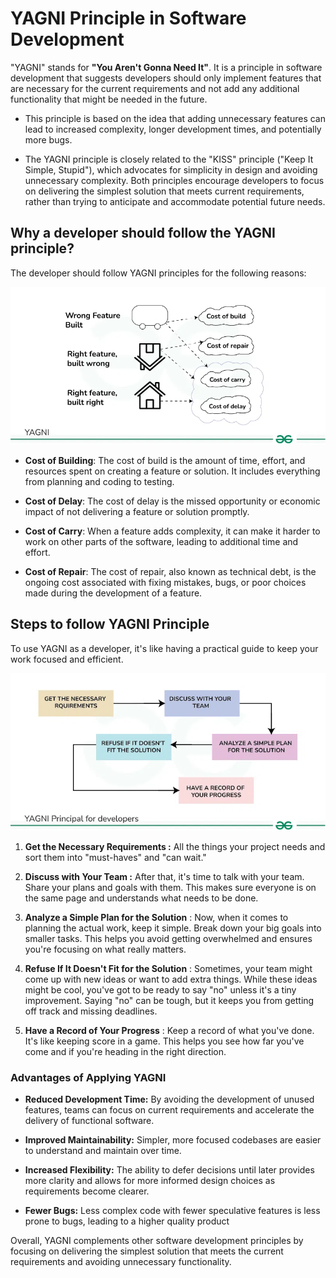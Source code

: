 # YAGNI Principle in Software Development

"YAGNI" stands for **"You Aren't Gonna Need It"**. It is a principle in software development that suggests developers should only implement features that are necessary for the current requirements and not add any additional functionality that might be needed in the future.

* This principle is based on the idea that adding unnecessary features can lead to increased complexity, longer development times, and potentially more bugs.

* The YAGNI principle is closely related to the "KISS" principle ("Keep It Simple, Stupid"), which advocates for simplicity in design and avoiding unnecessary complexity. Both principles encourage developers to focus on delivering the simplest solution that meets current requirements, rather than trying to anticipate and accommodate potential future needs.


## Why a developer should follow the YAGNI principle?
The developer should follow YAGNI principles for the following reasons:

![YAGNI](/images/principles/yagni.png)

* **Cost of Building**: The cost of build is the amount of time, effort, and resources spent on creating a feature or solution. It includes everything from planning and coding to testing.

* **Cost of Delay**: The cost of delay is the missed opportunity or economic impact of not delivering a feature or solution promptly.
* **Cost of Carry**: When a feature adds complexity, it can make it harder to work on other parts of the software, leading to additional time and effort.

* **Cost of Repair**: The cost of repair, also known as technical debt, is the ongoing cost associated with fixing mistakes, bugs, or poor choices made during the development of a feature.


## **Steps to follow YAGNI Principle**

To use YAGNI as a developer, it's like having a practical guide to keep your work focused and efficient.

![](/images/principles/yagni2.png)

1. **Get the Necessary Requirements :** All the things your project needs and sort them into "must-haves" and "can wait."

2. **Discuss with Your Team :** After that, it's time to talk with your team. Share your plans and goals with them. This makes sure everyone is on the same page and understands what needs to be done.

3. **Analyze a Simple Plan for the Solution** : Now, when it comes to planning the actual work, keep it simple. Break down your big goals into smaller tasks. This helps you avoid getting overwhelmed and ensures you're focusing on what really matters.

4. **Refuse If It Doesn't Fit for the Solution** : Sometimes, your team might come up with new ideas or want to add extra things. While these ideas might be cool, you've got to be ready to say "no" unless it's a tiny improvement. Saying "no" can be tough, but it keeps you from getting off track and missing deadlines.

5. **Have a Record of Your Progress** : Keep a record of what you've done. It's like keeping score in a game. This helps you see how far you've come and if you're heading in the right direction.

### Advantages of Applying YAGNI

* **Reduced Development Time:** By avoiding the development of unused features, teams can focus on current requirements and accelerate the delivery of functional software.

* **Improved Maintainability:** Simpler, more focused codebases are easier to understand and maintain over time.

* **Increased Flexibility:** The ability to defer decisions until later provides more clarity and allows for more informed design choices as requirements become clearer.

* **Fewer Bugs:** Less complex code with fewer speculative features is less prone to bugs, leading to a higher quality product

Overall, YAGNI complements other software development principles by focusing on delivering the simplest solution that meets the current requirements and avoiding unnecessary functionality.


